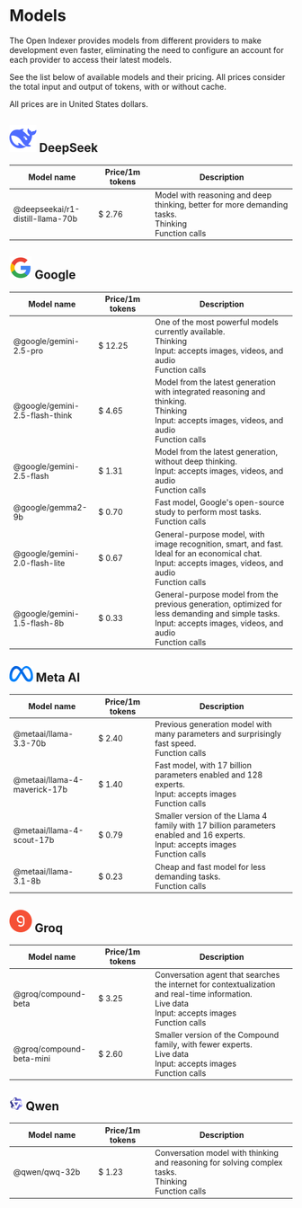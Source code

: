 # Models

The Open Indexer provides models from different providers to make development even faster, eliminating the need to configure an account for each provider to access their latest models.

See the list below of available models and their pricing. All prices consider the total input and output of tokens, with or without cache.

All prices are in United States dollars.

## <img src="/assets/icon/deepseek.svg" class="inline-icon"> DeepSeek

<table>
    <thead>
        <colgroup>
            <col style="width: 30%" />
            <col style="width: 20%" />
            <col style="width: 50%" />
        </colgroup>
        <tr>
            <th>Model name</th>
            <th>Price/1m tokens</th>
            <th>Description</th>
        </tr>
    </thead>
    <tbody>
        <tr>
            <td>
                @deepseekai/r1-distill-llama-70b
            </td>
            <td>
                <span>$ 2.76</span>
            </td>
            <td>
                Model with reasoning and deep thinking, better for more demanding tasks.
                <div class="model-capabilities">
                    <div>
                        <i class="ri-lightbulb-line"></i>
                        Thinking
                    </div>
                    <div>
                        <i class="ri-instance-line"></i>
                        Function calls
                    </div>
                </div>
            </td>
        </tr>        
    </tbody>
</table>

## <img src="/assets/icon/google.svg" class="inline-icon"> Google

<table>
    <thead>
        <colgroup>
            <col style="width: 30%" />
            <col style="width: 20%" />
            <col style="width: 50%" />
        </colgroup>
        <tr>
            <th>Model name</th>
            <th>Price/1m tokens</th>
            <th>Description</th>
        </tr>
    </thead>
    <tbody>
        <tr>
            <td>
                @google/gemini-2.5-pro
            </td>
            <td>
                <span>$ 12.25</span>
            </td>
            <td>
                One of the most powerful models currently available.
                <div class="model-capabilities">
                    <div>
                        <i class="ri-lightbulb-line"></i>
                        Thinking
                    </div>
                    <div>
                        <i class="ri-multi-image-fill"></i>
                        Input: accepts images, videos, and audio
                    </div>
                    <div>
                        <i class="ri-instance-line"></i>
                        Function calls
                    </div>
                </div>
            </td>
        </tr>
        <tr>
            <td>
                @google/gemini-2.5-flash-think
            </td>
            <td>
                <span>$ 4.65</span>
            </td>
            <td>
                Model from the latest generation with integrated reasoning and thinking.
                <div class="model-capabilities">
                    <div>
                        <i class="ri-lightbulb-line"></i>
                        Thinking
                    </div>
                    <div>
                        <i class="ri-multi-image-fill"></i>
                        Input: accepts images, videos, and audio
                    </div>
                    <div>
                        <i class="ri-instance-line"></i>
                        Function calls
                    </div>
                </div>
            </td>
        </tr>
        <tr>
            <td>
                @google/gemini-2.5-flash
            </td>
            <td>
                <span>$ 1.31</span>
            </td>
            <td>
                Model from the latest generation, without deep thinking.
                <div class="model-capabilities">
                    <div>
                        <i class="ri-multi-image-fill"></i>
                        Input: accepts images, videos, and audio
                    </div>
                    <div>
                        <i class="ri-instance-line"></i>
                        Function calls
                    </div>
                </div>
            </td>
        </tr>
        <tr>
            <td>
                @google/gemma2-9b
            </td>
            <td>
                <span>$ 0.70</span>
            </td>
            <td>
                Fast model, Google's open-source study to perform most tasks.
                <div class="model-capabilities">
                    <div>
                        <i class="ri-instance-line"></i>
                        Function calls
                    </div>
                </div>
            </td>
        </tr>
        <tr>
            <td>
                @google/gemini-2.0-flash-lite
            </td>
            <td>
                <span>$ 0.67</span>
            </td>
            <td>
                General-purpose model, with image recognition, smart, and fast. Ideal for an economical chat.
                <div class="model-capabilities">
                    <div>
                        <i class="ri-multi-image-fill"></i>
                        Input: accepts images, videos, and audio
                    </div>
                    <div>
                        <i class="ri-instance-line"></i>
                        Function calls
                    </div>
                </div>
            </td>
        </tr>
        <tr>
            <td>
                @google/gemini-1.5-flash-8b
            </td>
            <td>
                <span>$ 0.33</span>
            </td>
            <td>
                General-purpose model from the previous generation, optimized for less demanding and simple tasks.
                <div class="model-capabilities">
                    <div>
                        <i class="ri-multi-image-fill"></i>
                        Input: accepts images, videos, and audio
                    </div>
                    <div>
                        <i class="ri-instance-line"></i>
                        Function calls
                    </div>
                </div>
            </td>
        </tr>
    </tbody>
</table>

## <img src="/assets/icon/meta.svg" class="inline-icon"> Meta AI

<table>
    <thead>
        <colgroup>
            <col style="width: 30%" />
            <col style="width: 20%" />
            <col style="width: 50%" />
        </colgroup>
        <tr>
            <th>Model name</th>
            <th>Price/1m tokens</th>
            <th>Description</th>
        </tr>
    </thead>
    <tbody>
        <tr>
            <td>
                @metaai/llama-3.3-70b
            </td>
            <td>
                <span>$ 2.40</span>
            </td>
            <td>
                Previous generation model with many parameters and surprisingly fast speed.
                <div class="model-capabilities">
                    <div>
                        <i class="ri-instance-line"></i>
                        Function calls
                    </div>
                </div>
            </td>
        </tr>
        <tr>
            <td>
                @metaai/llama-4-maverick-17b
            </td>
            <td>
                <span>$ 1.40</span>
            </td>
            <td>
                Fast model, with 17 billion parameters enabled and 128 experts.
                <div class="model-capabilities">
                    <div>
                        <i class="ri-multi-image-fill"></i>
                        Input: accepts images
                    </div>
                    <div>
                        <i class="ri-instance-line"></i>
                        Function calls
                    </div>
                </div>
            </td>
        </tr>
        <tr>
            <td>
                @metaai/llama-4-scout-17b
            </td>
            <td>
                <span>$ 0.79</span>
            </td>
            <td>
                Smaller version of the Llama 4 family with 17 billion parameters enabled and 16 experts.
                <div class="model-capabilities">
                    <div>
                        <i class="ri-multi-image-fill"></i>
                        Input: accepts images
                    </div>
                    <div>
                        <i class="ri-instance-line"></i>
                        Function calls
                    </div>
                </div>
            </td>
        </tr>
        <tr>
            <td>
                @metaai/llama-3.1-8b
            </td>
            <td>
                <span>$ 0.23</span>
            </td>
            <td>
                Cheap and fast model for less demanding tasks.
                <div class="model-capabilities">
                    <div>
                        <i class="ri-instance-line"></i>
                        Function calls
                    </div>
                </div>
            </td>
        </tr>
    </tbody>
</table>

## <img src="/assets/icon/groq.svg" class="inline-icon"> Groq

<table>
    <thead>
        <colgroup>
            <col style="width: 30%" />
            <col style="width: 20%" />
            <col style="width: 50%" />
        </colgroup>
        <tr>
            <th>Model name</th>
            <th>Price/1m tokens</th>
            <th>Description</th>
        </tr>
    </thead>
    <tbody>
        <tr>
            <td>
                @groq/compound-beta
            </td>
            <td>
                <span>$ 3.25</span>
            </td>
            <td>
                Conversation agent that searches the internet for contextualization and real-time information.
                <div class="model-capabilities">
                    <div>
                        <i class="ri-global-line"></i>
                        Live data
                    </div>
                    <div>
                        <i class="ri-multi-image-fill"></i>
                        Input: accepts images
                    </div>
                    <div>
                        <i class="ri-instance-line"></i>
                        Function calls
                    </div>
                </div>
            </td>
        </tr>
        <tr>
            <td>
                @groq/compound-beta-mini
            </td>
            <td>
                <span>$ 2.60</span>
            </td>
            <td>
                Smaller version of the Compound family, with fewer experts.
                <div class="model-capabilities">
                    <div>
                        <i class="ri-global-line"></i>
                        Live data
                    </div>
                    <div>
                        <i class="ri-multi-image-fill"></i>
                        Input: accepts images
                    </div>
                    <div>
                        <i class="ri-instance-line"></i>
                        Function calls
                    </div>
                </div>
            </td>
        </tr>
    </tbody>
</table>

## <img src="/assets/icon/qwen.svg" class="inline-icon"> Qwen

<table>
    <thead>
        <colgroup>
            <col style="width: 30%" />
            <col style="width: 20%" />
            <col style="width: 50%" />
        </colgroup>
        <tr>
            <th>Model name</th>
            <th>Price/1m tokens</th>
            <th>Description</th>
        </tr>
    </thead>
    <tbody>
        <tr>
            <td>
                @qwen/qwq-32b
            </td>
            <td>
                <span>$ 1.23</span>
            </td>
            <td>
                Conversation model with thinking and reasoning for solving complex tasks.
                <div class="model-capabilities">
                    <div>
                        <i class="ri-lightbulb-line"></i>
                        Thinking
                    </div>
                    <div>
                        <i class="ri-instance-line"></i>
                        Function calls
                    </div>
                </div>
            </td>
        </tr>
    </tbody>
</table>